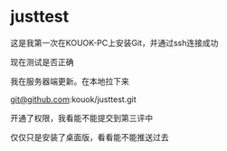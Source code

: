 ﻿# justtest

这是我第一次在KOUOK-PC上安装Git，并通过ssh连接成功

现在测试是否正确

我在服务器端更新。在本地拉下来

git@github.com:kouok/justtest.git

开通了权限，我看能不能提交到第三评中

仅仅只是安装了桌面版，看看能不能推送过去